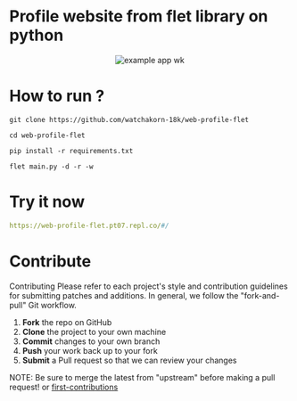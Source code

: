 # Profile website from flet library on python

<p align="center"><img src="https://media.discordapp.net/attachments/585069498986397707/1030060854202355742/rtset.gif" alt="example app wk" /></p>

# How to run ?
```
git clone https://github.com/watchakorn-18k/web-profile-flet

cd web-profile-flet

pip install -r requirements.txt

flet main.py -d -r -w
```

# Try it now
```yaml
https://web-profile-flet.pt07.repl.co/#/
```

# Contribute
Contributing
Please refer to each project's style and contribution guidelines for submitting patches and additions. In general, we follow the "fork-and-pull" Git workflow.

1. **Fork** the repo on GitHub
2. **Clone** the project to your own machine
3. **Commit** changes to your own branch
4. **Push** your work back up to your fork
5. **Submit** a Pull request so that we can review your changes

NOTE: Be sure to merge the latest from "upstream" before making a pull request! or
[first-contributions](https://github.com/firstcontributions/first-contributions)